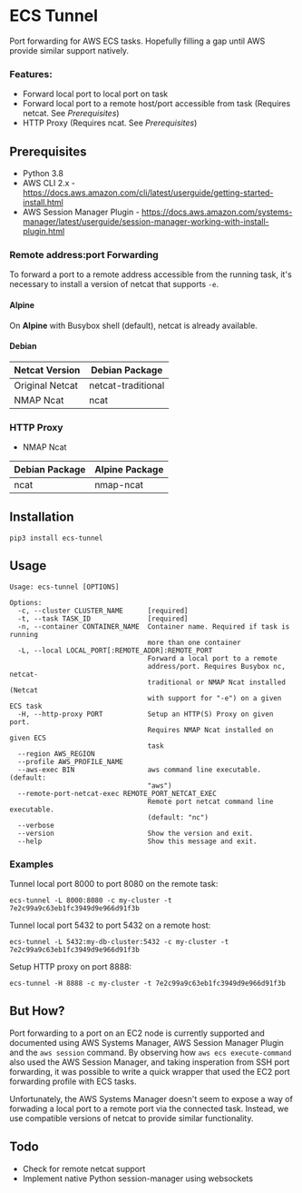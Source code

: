 # ECS Tunnel

Port forwarding for AWS ECS tasks. Hopefully filling a gap until AWS provide similar support natively.

### Features:

 - Forward local port to local port on task
 - Forward local port to a remote host/port accessible from task (Requires netcat. See _Prerequisites_)
 - HTTP Proxy (Requires ncat. See _Prerequisites_)
 
## Prerequisites

 - Python 3.8
 - AWS CLI 2.x - https://docs.aws.amazon.com/cli/latest/userguide/getting-started-install.html
 - AWS Session Manager Plugin -
https://docs.aws.amazon.com/systems-manager/latest/userguide/session-manager-working-with-install-plugin.html
 
### Remote address:port Forwarding

 To forward a port to a remote address accessible from the running task, it's necessary to
install a version of netcat that supports `-e`. 

#### Alpine
On **Alpine** with Busybox shell (default), netcat
is already available.

#### Debian
| Netcat Version | Debian Package |
| ------ | -------- |
| Original Netcat | netcat-traditional |
| NMAP Ncat | ncat |

### HTTP Proxy

 - NMAP Ncat

| Debian Package | Alpine Package |
| ------ | -------- |
| ncat | nmap-ncat |

## Installation

`pip3 install ecs-tunnel`

## Usage

```
Usage: ecs-tunnel [OPTIONS]

Options:
  -c, --cluster CLUSTER_NAME      [required]
  -t, --task TASK_ID              [required]
  -n, --container CONTAINER_NAME  Container name. Required if task is running
                                  more than one container
  -L, --local LOCAL_PORT[:REMOTE_ADDR]:REMOTE_PORT
                                  Forward a local port to a remote
                                  address/port. Requires Busybox nc, netcat-
                                  traditional or NMAP Ncat installed (Netcat
                                  with support for "-e") on a given ECS task
  -H, --http-proxy PORT           Setup an HTTP(S) Proxy on given port.
                                  Requires NMAP Ncat installed on given ECS
                                  task
  --region AWS_REGION
  --profile AWS_PROFILE_NAME
  --aws-exec BIN                  aws command line executable. (default:
                                  "aws")
  --remote-port-netcat-exec REMOTE_PORT_NETCAT_EXEC
                                  Remote port netcat command line executable.
                                  (default: "nc")
  --verbose
  --version                       Show the version and exit.
  --help                          Show this message and exit.
```

### Examples

Tunnel local port 8000 to port 8080 on the remote task:
```
ecs-tunnel -L 8000:8080 -c my-cluster -t 7e2c99a9c63eb1fc3949d9e966d91f3b
```

Tunnel local port 5432 to port 5432 on a remote host:
```
ecs-tunnel -L 5432:my-db-cluster:5432 -c my-cluster -t 7e2c99a9c63eb1fc3949d9e966d91f3b
```

Setup HTTP proxy on port 8888:
```
ecs-tunnel -H 8888 -c my-cluster -t 7e2c99a9c63eb1fc3949d9e966d91f3b
```


## But How?

Port forwarding to a port on an EC2 node is currently supported and documented using AWS Systems Manager,
 AWS Session Manager Plugin and the `aws session` command.
By observing how `aws ecs execute-command` also used the AWS Session Manager, and taking insperation from SSH
port forwarding, it was possible to write a quick wrapper that used the EC2 port forwarding profile with
ECS tasks.

Unfortunately, the AWS Systems Manager doesn't seem to expose a way of forwading a local port to a remote
port via the connected task. Instead, we use compatible versions of netcat to provide similar functionality.

## Todo

- Check for remote netcat support
- Implement native Python session-manager using websockets
